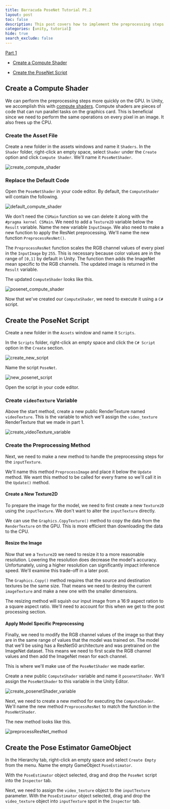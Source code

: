 ```yaml
---
title: Barracuda PoseNet Tutorial Pt.2
layout: post
toc: false
description: This post covers how to implement the preprocessing steps for the PoseNet model.
categories: [unity, tutorial]
hide: true
search_exclude: false
---
```


[Part 1](https://christianjmills.com/unity/tutorial/2020/10/25/Barracuda-PoseNet-Tutorial-1.html)

* [Create a Compute Shader](#create-a-compute-shader)

* [Create the PoseNet Script](#create-the-posenet-script)

## Create a Compute Shader

We can perform the preprocessing steps more quickly on the GPU. In Unity, we accomplish this with [compute shaders](https://docs.unity3d.com/Manual/class-ComputeShader.html). Compute shaders are pieces of code that can run parallel tasks on the graphics card. This is beneficial since we need to perform the same operations on every pixel in an image. It also frees up the CPU.

### Create the Asset File

Create a new folder in the assets windows and name it `Shaders`. In the `Shader` folder, right-click an empty space, select `Shader` under the `Create` option and click `Compute Shader`. We'll name it `PoseNetShader`.

![create_compute_shader](\images\barracuda-posenet-tutorial\create_compute_shader.PNG)

### Replace the Default Code

Open the `PoseNetShader` in your code editor. By default, the `ComputeShader` will contain the following.

 ![default_compute_shader](\images\barracuda-posenet-tutorial\default_compute_shader.png)

We don't need the `CSMain` function so we can delete it along with the `#pragma kernel CSMain`.  We need to add a `Texture2D` variable below the `Result` variable. Name the new variable `InputImage`. We also need to make a new function to apply the ResNet preprocessing. We'll name the new function `PreprocessResNet()`.

The `PreprocessResNet` function scales the RGB channel values of every pixel in the `InputImage` by `255`. This is necessary because color values are in the range of `[0,1]` by default in Unity. The function then adds the ImageNet mean specific to the RGB channels. The updated image is returned in the `Result` variable.

The updated `ComputeShader` looks like this. 

![posenet_compute_shader](\images\barracuda-posenet-tutorial\posenet_compute_shader_2.png)

Now that we've created our `ComputeShader`, we need to execute it using a `C#` script. 



## Create the PoseNet Script

Create a new folder in the `Assets` window and name it `Scripts`.

In the `Scripts` folder, right-click an empty space and click the `C# Script` option in the `Create` section.

![create_new_script](\images\barracuda-posenet-tutorial\create_new_script.PNG)

Name the script `PoseNet`.

![new_posenet_script](\images\barracuda-posenet-tutorial\new_posenet_script.PNG)





Open the script in your code editor.

### Create `videoTexture` Variable

Above the start method, create a new public RenderTexture named `videoTexture`. This is the variable to which we'll assign the `video_texture` RenderTexture that we made in part 1.

![create_videoTexture_variable](\images\barracuda-posenet-tutorial\create_videoTexture_variable.png)



### Create the Preprocessing Method

Next, we need to make a new method to handle the preprocessing steps for the `inputTexture`.

We'll name this method `PreprocessImage` and place it below the `Update` method. We want this method to be called for every frame so we'll call it in the `Update()` method.

#### Create a New Texture2D

To prepare the image for the model, we need to first create a new `Texture2D` using the `inputTexture`. We don't want to alter the `inputTexture` directly.

We can use the `Graphics.CopyTexture()` method to copy the data from the `RenderTexture` on the GPU. This is more efficient than downloading the data to the CPU.



#### Resize the Image

Now that we a `Texture2D` we need to resize it to a more reasonable resolution. Lowering the resolution does decrease the model's accuracy. Unfortunately, using a higher resolution can significantly impact inference speed. We'll examine this trade-off in a later post.

The `Graphics.Copy()` method requires that the source and destination textures be the same size. That means we need to destroy the current `imageTexture` and make a new one with the smaller dimensions.

The resizing method will squish our input image from a 16:9 aspect ration to a square aspect ratio. We'll need to account for this when we get to the post processing section.

#### Apply Model Specific Preprocessing

Finally, we need to modify the RGB channel values of the image so that they are in the same range of values that the model was trained on. The model that we'll be using has a ResNet50 architecture and was pretrained on the ImageNet dataset. This means we need to first scale the RGB channel values and then add the ImageNet mean for each channel.

This is where we'll make use of the `PoseNetShader` we made earlier.

Create a new public `ComputeShader` variable and name it `posenetShader`. We'll assign the `PoseNetShader` to this variable in the Unity Editor. 

![create_posenetShader_variable](\images\barracuda-posenet-tutorial\create_posenetShader_variable.png)

Next, we need to create a new method for executing the `ComputeShader`. We'll name the new method `PreprocessResNet` to match the function in the `PoseNetShader`.

The new method looks like this.

![preprocessResNet_method](\images\barracuda-posenet-tutorial\preprocessResNet_method_2.png)







## Create the Pose Estimator  GameObject

In the Hierarchy tab, right-click an empty space and select `Create Empty` from the menu. Name the empty GameObject `PoseEstimator`.





With the `PoseEstimator` object selected, drag and drop the `PoseNet` script into the `Inspector` tab.

Next, we need to assign the `video_texture` object to the `inputTexture` parameter. With the `PoseEstimator` object selected, drag and drop the `video_texture` object into `inputTexture` spot in the `Inspector` tab.



 













